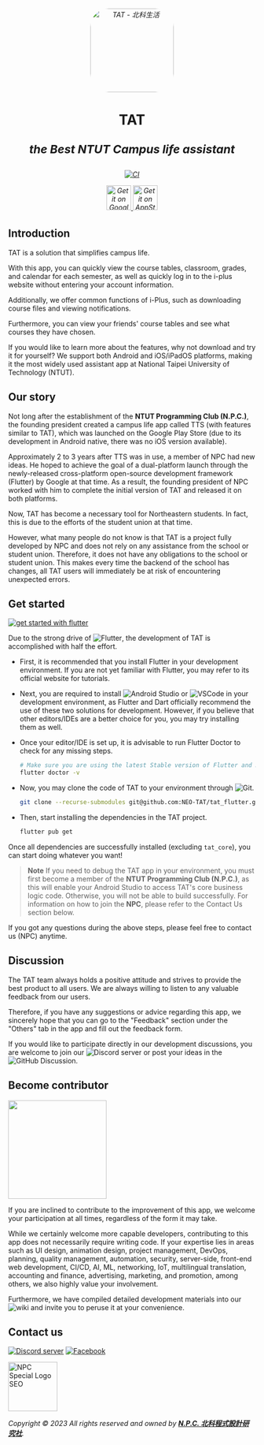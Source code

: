 <h6 align="center">
<a href="https://apps.apple.com/tw/app/tat-%E5%8C%97%E7%A7%91%E7%94%9F%E6%B4%BB/id1513875597?itscg=30200&amp;itsct=apps_box_appicon" style="width: 170px; height: 170px; border-radius: 22%; overflow: hidden; display: inline-block; vertical-align: middle;"><img src="https://is3-ssl.mzstatic.com/image/thumb/Purple112/v4/20/2b/3b/202b3b1c-c977-5445-365d-52593ed795f3/AppIcon-0-1x_U007emarketing-0-7-0-85-220.png/540x540bb.jpg" alt="TAT - 北科生活" style="width: 170px; height: 170px; border-radius: 22%; overflow: hidden; display: inline-block; vertical-align: middle;"></a>
</h6>

<h1 align="center">
<b>TAT</b>
<i><p><small>the Best NTUT Campus life assistant</small></p></i>
</h1>

<h6 align="center">

[![CI](https://github.com/NEO-TAT/tat_flutter/actions/workflows/build.yml/badge.svg?branch=master)](https://github.com/NEO-TAT/tat_flutter/actions/workflows/build.yml)

<a href='https://play.google.com/store/apps/details?id=club.ntut.npc.tat'>
<img height="50px" alt='Get it on Google Play' src='https://upload.wikimedia.org/wikipedia/commons/7/78/Google_Play_Store_badge_EN.svg'/>
</a>

<a href="https://apple.co/3Rmojax">
<img height="50px" alt='Get it on AppStore' src='https://developer.apple.com/assets/elements/badges/download-on-the-app-store.svg'>
</a>

</h6>

## Introduction
TAT is a solution that simplifies campus life. 

With this app, you can quickly view the course tables, classroom, grades, and calendar for each semester, as well as quickly log in to the i-plus website without entering your account information. 

Additionally, we offer common functions of i-Plus, such as downloading course files and viewing notifications. 

Furthermore, you can view your friends' course tables and see what courses they have chosen.

If you would like to learn more about the features, why not download and try it for yourself? We support both Android and iOS/iPadOS platforms, making it the most widely used assistant app at National Taipei University of Technology (NTUT).

## Our story
Not long after the establishment of the **NTUT Programming Club (N.P.C.)**, the founding president created a campus life app called TTS (with features similar to TAT), which was launched on the Google Play Store (due to its development in Android native, there was no iOS version available).

Approximately 2 to 3 years after TTS was in use, a member of NPC had new ideas. He hoped to achieve the goal of a dual-platform launch through the newly-released cross-platform open-source development framework (Flutter) by Google at that time. As a result, the founding president of NPC worked with him to complete the initial version of TAT and released it on both platforms.

Now, TAT has become a necessary tool for Northeastern students. In fact, this is due to the efforts of the student union at that time.

However, what many people do not know is that TAT is a project fully developed by NPC and does not rely on any assistance from the school or student union. Therefore, it does not have any obligations to the school or student union. This makes every time the backend of the school has changes, all TAT users will immediately be at risk of encountering unexpected errors.

## Get started
<a href="https://flutter.dev/">
<img src="https://img.shields.io/badge/Flutter-02569B?style=for-the-badge&logo=flutter&logoColor=white" alt="get started with flutter">
</a>

Due to the strong drive of ![Flutter](https://flutter.dev/), the development of TAT is accomplished with half the effort.

- First, it is recommended that you install Flutter in your development environment. If you are not yet familiar with Flutter, you may refer to its official website for tutorials.

- Next, you are required to install ![Android Studio](https://developer.android.com/studio) or ![VSCode](https://code.visualstudio.com/) in your development environment, as Flutter and Dart officially recommend the use of these two solutions for development. However, if you believe that other editors/IDEs are a better choice for you, you may try installing them as well.

- Once your editor/IDE is set up, it is advisable to run Flutter Doctor to check for any missing steps.
  ```bash
  # Make sure you are using the latest Stable version of Flutter and Dart.
  flutter doctor -v
  ```

- Now, you may clone the code of TAT to your environment through ![Git](https://git-scm.com/).
  ```bash
  git clone --recurse-submodules git@github.com:NEO-TAT/tat_flutter.git
  ```

- Then, start installing the dependencies in the TAT project.
  ```bash
  flutter pub get
  ```

Once all dependencies are successfully installed (excluding `tat_core`), you can start doing whatever you want!

> **Note**
> If you need to debug the TAT app in your environment, you must first become a member of the **NTUT Programming Club (N.P.C.)**, as this will enable your Android Studio to access TAT's core business logic code. Otherwise, you will not be able to build successfully. For information on how to join the **NPC**, please refer to the Contact Us section below.

If you got any questions during the above steps, please feel free to contact us (NPC) anytime.

## Discussion
The TAT team always holds a positive attitude and strives to provide the best product to all users. We are always willing to listen to any valuable feedback from our users.

Therefore, if you have any suggestions or advice regarding this app, we sincerely hope that you can go to the "Feedback" section under the "Others" tab in the app and fill out the feedback form.

If you would like to participate directly in our development discussions, you are welcome to join our ![Discord server](https://discord.gg/FvRwmSCKWY) or post your ideas in the ![GitHub Discussion](https://github.com/orgs/NEO-TAT/discussions).

## Become contributor
<img src="https://i.imgur.com/7yYwMr1.webp" height="200">

If you are inclined to contribute to the improvement of this app, we welcome your participation at all times, regardless of the form it may take.

While we certainly welcome more capable developers, contributing to this app does not necessarily require writing code. If your expertise lies in areas such as UI design, animation design, project management, DevOps, planning, quality management, automation, security, server-side, front-end web development, CI/CD, AI, ML, networking, IoT, multilingual translation, accounting and finance, advertising, marketing, and promotion, among others, we also highly value your involvement.

Furthermore, we have compiled detailed development materials into our ![wiki](https://github.com/NEO-TAT/tat_flutter/wiki) and invite you to peruse it at your convenience.

## Contact us
<a href="https://discord.gg/FvRwmSCKWY"><img src="https://img.shields.io/badge/Discord-5865F2?style=for-the-badge&logo=discord&logoColor=white" alt="Discord server"></a>
<a href="https://www.facebook.com/NPC.OwO"><img src="https://img.shields.io/badge/Facebook-1877F2?style=for-the-badge&logo=facebook&logoColor=white" alt="Facebook"></a>

<img width="100px" alt="NPC Special Logo SEO" src="https://user-images.githubusercontent.com/47718989/216663916-a7f568e0-8cdd-4cda-8d2d-2c8f72ac08bc.png">

<!-- ALL-CONTRIBUTORS-LIST:START - Do not remove or modify this section -->
<!-- prettier-ignore-start -->
<!-- markdownlint-disable -->

<!-- markdownlint-restore -->
<!-- prettier-ignore-end -->

<!-- ALL-CONTRIBUTORS-LIST:END -->

_Copyright © 2023 All rights reserved and owned by [**N.P.C. 北科程式設計研究社**](https://ntut.club)._
